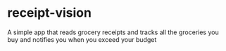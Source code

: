 # receipt-vision
A simple app that reads grocery receipts and tracks all the groceries you buy and notifies you when you exceed your budget

